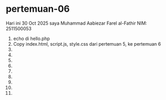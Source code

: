 # pertemuan-06
Hari ini 30 Oct 2025
saya Muhammad Aabiezar Farel al-Fathir
NIM: 2511500053

<ol>
 <li>echo di hello.php</li>
 <li>Copy index.html, script.js, style.css dari pertemuan 5, ke pertemuan 6</li>
 <li></li>
 <li></li>
 <li></li>
 <li></li>
 <li></li>
 <li></li>
 <li></li>
 <li></li>
 <li></li>
</ol>